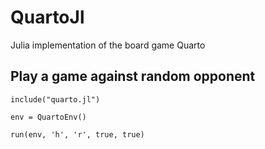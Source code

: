 # QuartoJl
Julia implementation of the board game Quarto

## Play a game against random opponent
```
include("quarto.jl")

env = QuartoEnv()

run(env, 'h', 'r', true, true)
```